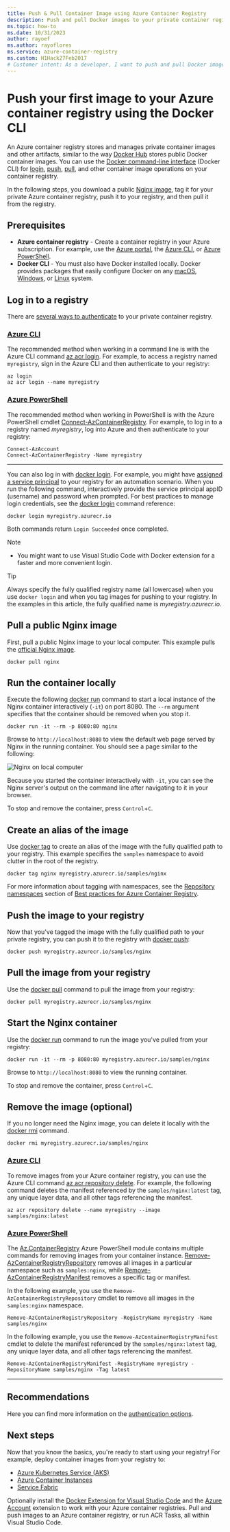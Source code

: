 ```yaml
---
title: Push & Pull Container Image using Azure Container Registry
description: Push and pull Docker images to your private container registry in Azure using the Docker CLI
ms.topic: how-to
ms.date: 10/31/2023
author: rayoef
ms.author: rayoflores
ms.service: azure-container-registry
ms.custom: H1Hack27Feb2017
# Customer intent: As a developer, I want to push and pull Docker images to a private container registry, so that I can manage my containerized applications securely and efficiently in the cloud.
---
```


# Push your first image to your Azure container registry using the Docker CLI

An Azure container registry stores and manages private container images and other artifacts, similar to the way [Docker Hub](https://hub.docker.com/) stores public Docker container images. You can use the [Docker command-line interface](https://docs.docker.com/engine/reference/commandline/cli/) (Docker CLI) for [login](https://docs.docker.com/engine/reference/commandline/login/), [push](https://docs.docker.com/engine/reference/commandline/push/), [pull](https://docs.docker.com/engine/reference/commandline/pull/), and other container image operations on your container registry.

In the following steps, you download a public [Nginx image](https://store.docker.com/images/nginx), tag it for your private Azure container registry, push it to your registry, and then pull it from the registry.

## Prerequisites

* **Azure container registry** - Create a container registry in your Azure subscription. For example, use the [Azure portal](container-registry-get-started-portal.md), the [Azure CLI](container-registry-get-started-azure-cli.md), or [Azure PowerShell](container-registry-get-started-powershell.md).
* **Docker CLI** - You must also have Docker installed locally. Docker provides packages that easily configure Docker on any [macOS][docker-mac], [Windows][docker-windows], or [Linux][docker-linux] system.

## Log in to a registry

There are [several ways to authenticate](container-registry-authentication.md) to your private container registry.

### [Azure CLI](#tab/azure-cli)

The recommended method when working in a command line is with the Azure CLI command [az acr login](/cli/azure/acr#az-acr-login). For example, to access a registry named `myregistry`, sign in the Azure CLI and then authenticate to your registry:

```azurecli
az login
az acr login --name myregistry
```

### [Azure PowerShell](#tab/azure-powershell)

The recommended method when working in PowerShell is with the Azure PowerShell cmdlet [Connect-AzContainerRegistry](/powershell/module/az.containerregistry/connect-azcontainerregistry). For example, to log in to a registry named *myregistry*, log into Azure and then authenticate to your registry:

```azurepowershell
Connect-AzAccount
Connect-AzContainerRegistry -Name myregistry
```

---

You can also log in with [docker login](https://docs.docker.com/engine/reference/commandline/login/). For example, you might have [assigned a service principal](container-registry-authentication.md#service-principal) to your registry for an automation scenario. When you run the following command, interactively provide the service principal appID (username) and password when prompted. For best practices to manage login credentials, see the [docker login](https://docs.docker.com/engine/reference/commandline/login/) command reference:

```
docker login myregistry.azurecr.io
```

Both commands return `Login Succeeded` once completed.
> [!NOTE]
>* You might want to use Visual Studio Code with Docker extension for a faster and more convenient login.

> [!TIP]
> Always specify the fully qualified registry name (all lowercase) when you use `docker login` and when you tag images for pushing to your registry. In the examples in this article, the fully qualified name is *myregistry.azurecr.io*.

## Pull a public Nginx image

First, pull a public Nginx image to your local computer. This example pulls the [official Nginx image](https://hub.docker.com/_/nginx/).

```
docker pull nginx
```

## Run the container locally

Execute the following [docker run](https://docs.docker.com/engine/reference/run/) command to start a local instance of the Nginx container interactively (`-it`) on port 8080. The `--rm` argument specifies that the container should be removed when you stop it.

```
docker run -it --rm -p 8080:80 nginx
```

Browse to `http://localhost:8080` to view the default web page served by Nginx in the running container. You should see a page similar to the following:

![Nginx on local computer](./media/container-registry-get-started-docker-cli/nginx.png)

Because you started the container interactively with `-it`, you can see the Nginx server's output on the command line after navigating to it in your browser.

To stop and remove the container, press `Control`+`C`.

## Create an alias of the image

Use [docker tag](https://docs.docker.com/engine/reference/commandline/tag/) to create an alias of the image with the fully qualified path to your registry. This example specifies the `samples` namespace to avoid clutter in the root of the registry.

```
docker tag nginx myregistry.azurecr.io/samples/nginx
```

For more information about tagging with namespaces, see the [Repository namespaces](container-registry-best-practices.md#repository-namespaces) section of [Best practices for Azure Container Registry](container-registry-best-practices.md).

## Push the image to your registry

Now that you've tagged the image with the fully qualified path to your private registry, you can push it to the registry with [docker push](https://docs.docker.com/engine/reference/commandline/push/):

```
docker push myregistry.azurecr.io/samples/nginx
```

## Pull the image from your registry

Use the [docker pull](https://docs.docker.com/engine/reference/commandline/pull/) command to pull the image from your registry:

```
docker pull myregistry.azurecr.io/samples/nginx
```

## Start the Nginx container

Use the [docker run](https://docs.docker.com/engine/reference/run/) command to run the image you've pulled from your registry:

```
docker run -it --rm -p 8080:80 myregistry.azurecr.io/samples/nginx
```

Browse to `http://localhost:8080` to view the running container.

To stop and remove the container, press `Control`+`C`.

## Remove the image (optional)

If you no longer need the Nginx image, you can delete it locally with the [docker rmi](https://docs.docker.com/engine/reference/commandline/rmi/) command.

```
docker rmi myregistry.azurecr.io/samples/nginx
```

### [Azure CLI](#tab/azure-cli)

To remove images from your Azure container registry, you can use the Azure CLI command [az acr repository delete](/cli/azure/acr/repository#az-acr-repository-delete). For example, the following command deletes the manifest referenced by the `samples/nginx:latest` tag, any unique layer data, and all other tags referencing the manifest.

```azurecli
az acr repository delete --name myregistry --image samples/nginx:latest
```

### [Azure PowerShell](#tab/azure-powershell)

The [Az.ContainerRegistry](/powershell/module/az.containerregistry) Azure PowerShell module contains multiple commands for removing images from your container instance. [Remove-AzContainerRegistryRepository](/powershell/module/az.containerregistry/remove-azcontainerregistryrepository) removes all images in a particular namespace such as `samples:nginx`, while [Remove-AzContainerRegistryManifest](/powershell/module/az.containerregistry/remove-azcontainerregistrymanifest) removes a specific tag or manifest.

In the following example, you use the `Remove-AzContainerRegistryRepository` cmdlet to remove all images in the `samples:nginx` namespace.

```azurepowershell
Remove-AzContainerRegistryRepository -RegistryName myregistry -Name samples/nginx
```

In the following example, you use the `Remove-AzContainerRegistryManifest` cmdlet to delete the manifest referenced by the `samples/nginx:latest` tag, any unique layer data, and all other tags referencing the manifest.

```azurepowershell
Remove-AzContainerRegistryManifest -RegistryName myregistry -RepositoryName samples/nginx -Tag latest
```

---
## Recommendations

Here you can find more information on the [authentication options](../container-registry/container-registry-authentication.md).

## Next steps

Now that you know the basics, you're ready to start using your registry! For example, deploy container images from your registry to:

* [Azure Kubernetes Service (AKS)](/azure/aks/tutorial-kubernetes-prepare-app)
* [Azure Container Instances](/azure/container-instances/container-instances-tutorial-prepare-app)
* [Service Fabric](/azure/service-fabric/service-fabric-tutorial-create-container-images)

Optionally install the [Docker Extension for Visual Studio Code](https://code.visualstudio.com/docs/azure/docker) and the [Azure Account](https://marketplace.visualstudio.com/items?itemName=ms-vscode.azure-account) extension to work with your Azure container registries. Pull and push images to an Azure container registry, or run ACR Tasks, all within Visual Studio Code.


<!-- LINKS - external -->
[docker-linux]: https://docs.docker.com/desktop/install/linux-install/
[docker-mac]: https://docs.docker.com/desktop/install/mac-install/
[docker-windows]: https://docs.docker.com/desktop/install/windows-install/
